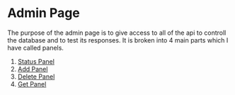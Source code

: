 # Admin Page 

The purpose of the admin page is to give access to all of the api to controll the database and to test its responses. It is broken into 4 main parts which I have called panels. 

1. [Status Panel](./Status.md) 
2. [Add Panel](./Add.md)
3. [Delete Panel](./Delete.md) 
4. [Get Panel](./Get.md)